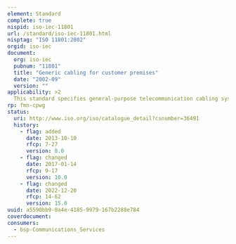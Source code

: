 ```yaml
---
element: Standard
complete: true
nispid: iso-iec-11801
url: /standard/iso-iec-11801.html
nisptag: "ISO 11801:2002"
orgid: iso-iec
document:
  org: iso-iec
  pubnum: "11801"
  title: "Generic cabling for customer premises"
  date: "2002-09"
  version: ""
applicability: >2
  This standard specifies general-purpose telecommunication cabling systems (structured cabling) that are suitable for a wide range of applications (analog and ISDN telephony, various data communication standards, building control systems, factory automation). It covers both balanced copper cabling and optical fibre cabling. The standard was designed for use within commercial premises that may consist of either a single building or of multiple buildings on a campus. It was optimized for premises that span up to 3 km, with between 50 and 50,000 persons, but can also be applied for installations outside this range. A corresponding standard for small-office/home-office (SOHO) environments is ISO/IEC 15018, which also covers 1.2 GHz links for cable and satellite TV applications.
rp: fmn-cpwg
status:
  uri: http://www.iso.org/iso/catalogue_detail?csnumber=36491
  history: 
    - flag: added
      date: 2013-10-10
      rfcp: 7-27
      version: 8.0
    - flag: changed
      date: 2017-01-14
      rfcp: 9-17
      version: 10.0
    - flag: changed
      date: 2022-12-20
      rfcp: 14-62
      version: 15.0
uuid: a5590bb9-0a4e-4185-9979-167b2288e784
coverdocument:
consumers:
  - bsp-Communications_Services
---
```

